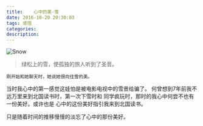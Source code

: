 ```yaml
---
title:    心中的美-雪
date: 2016-10-20 20:30:03
tags: 感悟
categories:
description:
---
```

![Snow](/images/snow.png)
> 绿松上的雪，使孤独的旅人听到了圣音。

    刚开始和她聊天时，她说她很向往雪的美。
当时我心中的第一感觉这娃怕是被电影电视中的雪景给骗了。
何曾想到7年前我不远万里来到北国读书时，第一次下雪时和
同学疯玩时，那时的我心中何尝不也有一份美好。或许也是
心中的这份美好指引我来到北国读书。

只是随着时间的推移慢慢的淡忘了心中的那份美好。
